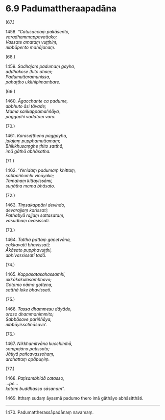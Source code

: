 

# 6.9 Padumattheraapadāna



(67.)

1458\. _“Catusaccaṃ pakāsento,_  
_varadhammappavattako;_  
_Vassate amataṃ vuṭṭhiṃ,_  
_nibbāpento mahājanaṃ._  


(68.)

1459\. _Sadhajaṃ padumaṃ gayha,_  
_aḍḍhakose ṭhito ahaṃ;_  
_Padumuttaramunissa,_  
_pahaṭṭho ukkhipimambare._  


(69.)

1460\. _Āgacchante ca padume,_  
_abbhuto āsi tāvade;_  
_Mama saṅkappamaññāya,_  
_paggaṇhi vadataṃ varo._  


(70.)

1461\. _Karaseṭṭhena paggayha,_  
_jalajaṃ pupphamuttamaṃ;_  
_Bhikkhusaṃghe ṭhito satthā,_  
_imā gāthā abhāsatha._  


(71.)

1462\. _‘Yenidaṃ padumaṃ khittaṃ,_  
_sabbaññumhi vināyake;_  
_Tamahaṃ kittayissāmi,_  
_suṇātha mama bhāsato._  


(72.)

1463\. _Tiṃsakappāni devindo,_  
_devarajjaṃ karissati;_  
_Pathabyā rajjaṃ sattasataṃ,_  
_vasudhaṃ āvasissati._  


(73.)

1464\. _Tattha pattaṃ gaṇetvāna,_  
_cakkavattī bhavissati;_  
_Ākāsato pupphavuṭṭhi,_  
_abhivassissatī tadā._  


(74.)

1465\. _Kappasatasahassamhi,_  
_okkākakulasambhavo;_  
_Gotamo nāma gottena,_  
_satthā loke bhavissati._  


(75.)

1466\. _Tassa dhammesu dāyādo,_  
_oraso dhammanimmito;_  
_Sabbāsave pariññāya,_  
_nibbāyissatināsavo’._  


(76.)

1467\. _Nikkhamitvāna kucchimhā,_  
_sampajāno patissato;_  
_Jātiyā pañcavassohaṃ,_  
_arahattaṃ apāpuṇiṃ._  


(77.)

1468\. _Paṭisambhidā catasso,_  
_…pe…_  
_kataṃ buddhassa sāsanaṃ”._  


1469\. Itthaṃ sudaṃ āyasmā padumo thero imā gāthāyo abhāsitthāti.

---

1470\. Padumattherassāpadānaṃ navamaṃ.





